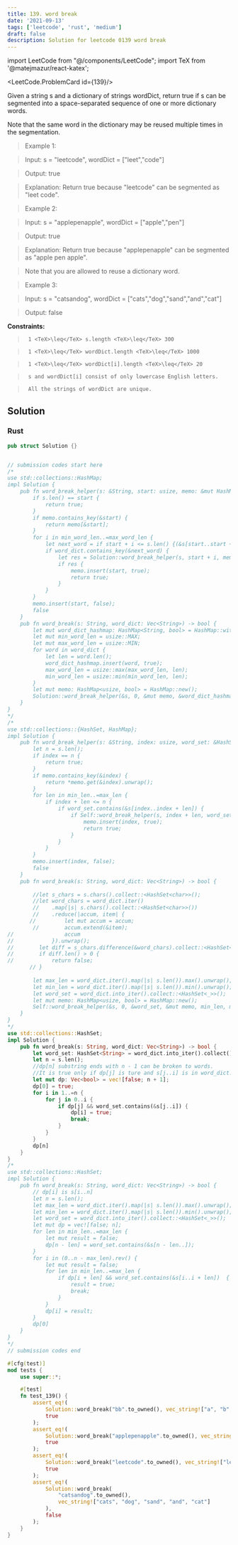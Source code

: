 ```yaml
---
title: 139. word break
date: '2021-09-13'
tags: ['leetcode', 'rust', 'medium']
draft: false
description: Solution for leetcode 0139 word break
---
```

import LeetCode from "@/components/LeetCode";
import TeX from '@matejmazur/react-katex';

<LeetCode.ProblemCard id={139}/>
 

  Given a string s and a dictionary of strings wordDict, return true if s can be segmented into a space-separated sequence of one or more dictionary words.

  Note that the same word in the dictionary may be reused multiple times in the segmentation.

   

 >   Example 1:

  

 >   Input: s <TeX>=</TeX> "leetcode", wordDict <TeX>=</TeX> ["leet","code"]

 >   Output: true

 >   Explanation: Return true because "leetcode" can be segmented as "leet code".

  

 >   Example 2:

  

 >   Input: s <TeX>=</TeX> "applepenapple", wordDict <TeX>=</TeX> ["apple","pen"]

 >   Output: true

 >   Explanation: Return true because "applepenapple" can be segmented as "apple pen apple".

 >   Note that you are allowed to reuse a dictionary word.

  

 >   Example 3:

  

 >   Input: s <TeX>=</TeX> "catsandog", wordDict <TeX>=</TeX> ["cats","dog","sand","and","cat"]

 >   Output: false

  

   

  **Constraints:**

  

 >   	1 <TeX>\leq</TeX> s.length <TeX>\leq</TeX> 300

 >   	1 <TeX>\leq</TeX> wordDict.length <TeX>\leq</TeX> 1000

 >   	1 <TeX>\leq</TeX> wordDict[i].length <TeX>\leq</TeX> 20

 >   	s and wordDict[i] consist of only lowercase English letters.

 >   	All the strings of wordDict are unique.


## Solution
### Rust
```rust
pub struct Solution {}


// submission codes start here
/*
use std::collections::HashMap;
impl Solution {
    pub fn word_break_helper(s: &String, start: usize, memo: &mut HashMap<usize, bool>, word_dict: &HashMap<String, bool>, min_word_len: usize, max_word_len: usize) -> bool {
        if s.len() == start {
            return true;
        }
        if memo.contains_key(&start) {
            return memo[&start];
        }
        for i in min_word_len..=max_word_len {
            let next_word = if start + i <= s.len() {(&s[start..start + i]).to_string()} else {(&s[start..s.len()]).to_string()};
            if word_dict.contains_key(&next_word) {
                let res = Solution::word_break_helper(s, start + i, memo, word_dict, min_word_len, max_word_len);
                if res {
                    memo.insert(start, true);
                    return true;
                }
            }
        }
        memo.insert(start, false);
        false
    }
    pub fn word_break(s: String, word_dict: Vec<String>) -> bool {
        let mut word_dict_hashmap: HashMap<String, bool> = HashMap::with_capacity(word_dict.len());
        let mut min_word_len = usize::MAX;
        let mut max_word_len = usize::MIN;
        for word in word_dict {
            let len = word.len();
            word_dict_hashmap.insert(word, true);
            max_word_len = usize::max(max_word_len, len);
            min_word_len = usize::min(min_word_len, len);
        }
        let mut memo: HashMap<usize, bool> = HashMap::new();
        Solution::word_break_helper(&s, 0, &mut memo, &word_dict_hashmap, min_word_len, max_word_len)
    }
}
*/
/*
use std::collections::{HashSet, HashMap};
impl Solution {
    pub fn word_break_helper(s: &String, index: usize, word_set: &HashSet<String>, memo: &mut HashMap<usize, bool>, min_len: usize, max_len: usize) -> bool {
        let n = s.len();
        if index == n {
            return true;
        }
        if memo.contains_key(&index) {
            return *memo.get(&index).unwrap();
        }
        for len in min_len..=max_len {
            if index + len <= n {
                if word_set.contains(&s[index..index + len]) {
                    if Self::word_break_helper(s, index + len, word_set, memo, min_len, max_len) {
                        memo.insert(index, true);
                        return true;
                    }
                }
            }
        }
        memo.insert(index, false);
        false
    }
    pub fn word_break(s: String, word_dict: Vec<String>) -> bool {
        
        //let s_chars = s.chars().collect::<HashSet<char>>();
        //let word_chars = word_dict.iter()
        //    .map(|s| s.chars().collect::<HashSet<char>>())
        //    .reduce(|accum, item| {
       //         let mut accum = accum;
        //        accum.extend(&item);
//                accum
//            }).unwrap();
//        let diff = s_chars.difference(&word_chars).collect::<HashSet<_>>();
//        if diff.len() > 0 {
//            return false;
       // }
        
        let max_len = word_dict.iter().map(|s| s.len()).max().unwrap();
        let min_len = word_dict.iter().map(|s| s.len()).min().unwrap();
        let word_set = word_dict.into_iter().collect::<HashSet<_>>();
        let mut memo: HashMap<usize, bool> = HashMap::new();
        Self::word_break_helper(&s, 0, &word_set, &mut memo, min_len, max_len)
    }
}
*/
use std::collections::HashSet;
impl Solution {
    pub fn word_break(s: String, word_dict: Vec<String>) -> bool {
        let word_set: HashSet<String> = word_dict.into_iter().collect();
        let n = s.len();
        //dp[n] substring ends with n - 1 can be broken to words. 
        //It is true only if dp[j] is ture and s[j..i] is in word_dict.  
        let mut dp: Vec<bool> = vec![false; n + 1];
        dp[0] = true;
        for i in 1..=n {
            for j in 0..i {
                if dp[j] && word_set.contains(&s[j..i]) {
                    dp[i] = true;
                    break;
                }
            }
        }
        dp[n]
    }
}
/* 
use std::collections::HashSet;
impl Solution {
    pub fn word_break(s: String, word_dict: Vec<String>) -> bool {
        // dp[i] is s[i..n]
        let n = s.len();
        let max_len = word_dict.iter().map(|s| s.len()).max().unwrap();
        let min_len = word_dict.iter().map(|s| s.len()).min().unwrap();
        let word_set = word_dict.into_iter().collect::<HashSet<_>>();
        let mut dp = vec![false; n];
        for len in min_len..=max_len {
            let mut result = false;
            dp[n - len] = word_set.contains(&s[n - len..]);
        }
        for i in (0..n - max_len).rev() {
            let mut result = false;
            for len in min_len..=max_len {
                if dp[i + len] && word_set.contains(&s[i..i + len])  {
                    result = true;
                    break;
                }
            }
            dp[i] = result;
        }
        dp[0]
    }
}
*/
// submission codes end

#[cfg(test)]
mod tests {
    use super::*;

    #[test]
    fn test_139() {
        assert_eq!(
            Solution::word_break("bb".to_owned(), vec_string!["a", "b", "bbb", "bbbb"]),
            true
        );
        assert_eq!(
            Solution::word_break("applepenapple".to_owned(), vec_string!["apple", "pen"]),
            true
        );
        assert_eq!(
            Solution::word_break("leetcode".to_owned(), vec_string!["leet", "code"]),
            true
        );
        assert_eq!(
            Solution::word_break(
                "catsandog".to_owned(),
                vec_string!["cats", "dog", "sand", "and", "cat"]
            ),
            false
        );
    }
}

```
